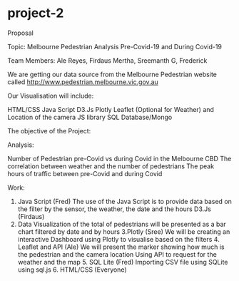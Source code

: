 # project-2

Proposal


Topic: Melbourne Pedestrian Analysis Pre-Covid-19 and During Covid-19

Team Members: Ale Reyes, Firdaus Mertha, Sreemanth G, Frederick 

We are getting our data source from the Melbourne Pedestrian website called http://www.pedestrian.melbourne.vic.gov.au

Our Visualisation will include:

HTML/CSS
Java Script
D3.Js
Plotly 
Leaflet (Optional for Weather) and Location of the camera
JS library
SQL Database/Mongo

The objective of the Project:

Analysis:

Number of Pedestrian pre-Covid vs during Covid in the Melbourne CBD
The correlation between weather and the number of pedestrians
The peak hours of traffic between pre-Covid and during Covid

Work:

1. Java Script (Fred)
The use of the Java Script is to provide data based on the filter by the sensor, the weather, the date and the hours
D3.Js (Firdaus)
2. Data Visualization of the total of pedestrians will be presented as a bar chart filtered by date and by hours
3.Plotly (Sree) We will be creating an interactive Dashboard using Plotly to visualise based on the filters
      4.	Leaflet and API (Ale)
We will present the marker showing how much is the pedestrian and the camera location
Using API to request for the weather and the map
      5.   SQL Lite (Fred)
	Importing CSV file using SQLite using sql.js
      6.   HTML/CSS (Everyone)
